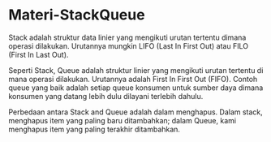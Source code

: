 # Materi-StackQueue

Stack adalah struktur data linier yang mengikuti urutan tertentu dimana operasi dilakukan. Urutannya mungkin LIFO (Last In First Out) atau FILO (First In Last Out).

Seperti Stack, Queue adalah struktur linier yang mengikuti urutan tertentu di mana operasi dilakukan. Urutannya adalah First In First Out (FIFO). Contoh queue yang baik adalah setiap queue konsumen untuk sumber daya dimana konsumen yang datang lebih dulu dilayani terlebih dahulu.

Perbedaan antara Stack and Queue adalah dalam menghapus. Dalam stack, menghapus item yang paling baru ditambahkan; dalam Queue, kami menghapus item yang paling terakhir ditambahkan.
